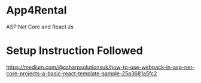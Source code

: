 # App4Rental
ASP.Net Core and React Js

# Setup Instruction Followed
https://medium.com/@csharpsolutionsuk/how-to-use-webpack-in-asp-net-core-projects-a-basic-react-template-sample-25a3681a5fc2
